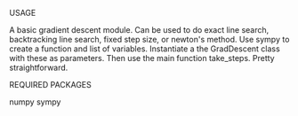 USAGE

A basic gradient descent module. Can be used to do exact line search, backtracking line search, fixed step size, or newton's method. Use sympy to create a function and list of variables. Instantiate a the GradDescent class with these as parameters. Then use the main function take_steps. Pretty straightforward.

REQUIRED PACKAGES

numpy
sympy
